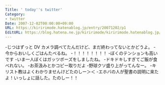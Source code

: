 ```yaml
---
Title: ' today''s twitter'
Category:
- twitter
Date: 2007-12-02T00:00:00+09:00
URL: https://kiririmode.hatenablog.jp/entry/20071202/p1
EditURL: https://blog.hatena.ne.jp/kiririmode/kiririmode.hatenablog.jp/atom/entry/8454420450078216047
---
```



-じつはずっと DV カメラ調べてたんだけど、まだ終わってないとかどうよ。
-今からおいしくごはんたべるね。
-！！！！！！！！
-ぼくのテンションも高いです
-いま一人ぼくはガッツボーズをしましたね。
-ドキドキしすぎてご飯が食べれない。
-お茶汲みとかコピー取りだよ
-野球クソ盛り上がってんなー。
-キリスト教はよくわかりませんけどたのしー＞＜
-エホバの人が聖書の説明に来たよ！いっしょに話した。たのしー！！
